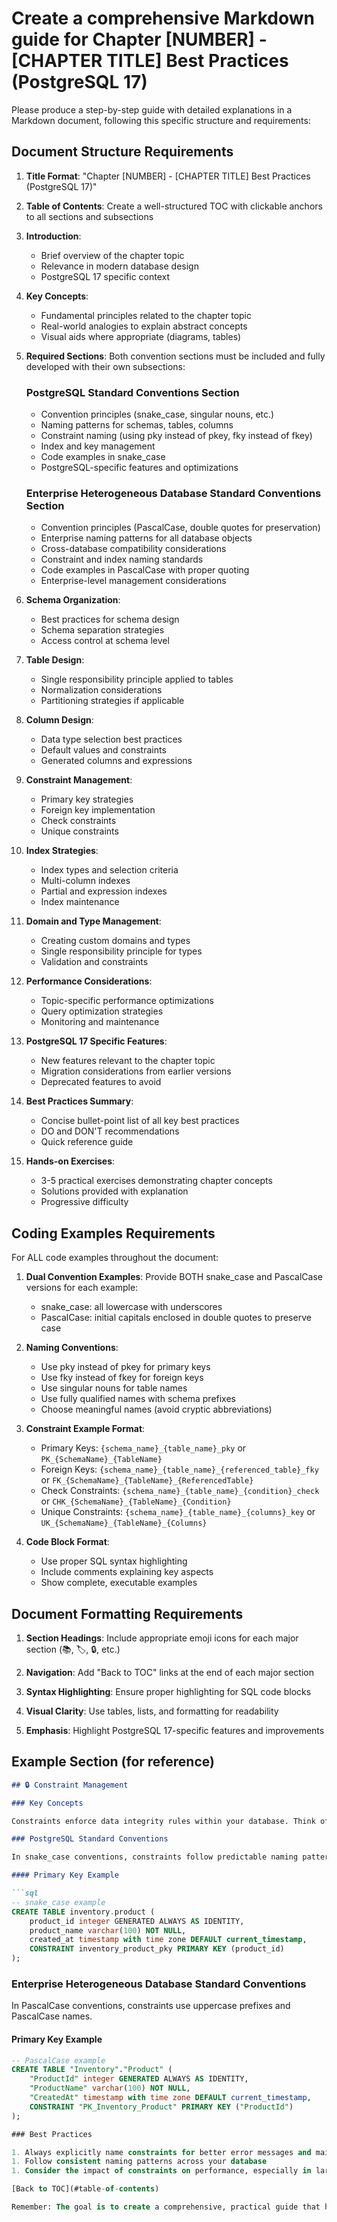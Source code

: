 # Create a comprehensive Markdown guide for Chapter [NUMBER] - [CHAPTER TITLE] Best Practices (PostgreSQL 17)

Please produce a step-by-step guide with detailed explanations in a Markdown document, following this specific structure and requirements:

## Document Structure Requirements

1. **Title Format**: "Chapter [NUMBER] - [CHAPTER TITLE] Best Practices (PostgreSQL 17)"

2. **Table of Contents**: Create a well-structured TOC with clickable anchors to all sections and subsections

3. **Introduction**: 
   - Brief overview of the chapter topic
   - Relevance in modern database design
   - PostgreSQL 17 specific context

4. **Key Concepts**:
   - Fundamental principles related to the chapter topic
   - Real-world analogies to explain abstract concepts
   - Visual aids where appropriate (diagrams, tables)

5. **Required Sections**:
   Both convention sections must be included and fully developed with their own subsections:

   ### PostgreSQL Standard Conventions Section

   - Convention principles (snake_case, singular nouns, etc.)
   - Naming patterns for schemas, tables, columns
   - Constraint naming (using pky instead of pkey, fky instead of fkey)
   - Index and key management 
   - Code examples in snake_case
   - PostgreSQL-specific features and optimizations

   ### Enterprise Heterogeneous Database Standard Conventions Section

   - Convention principles (PascalCase, double quotes for preservation)
   - Enterprise naming patterns for all database objects
   - Cross-database compatibility considerations
   - Constraint and index naming standards
   - Code examples in PascalCase with proper quoting
   - Enterprise-level management considerations

6. **Schema Organization**:
   - Best practices for schema design
   - Schema separation strategies
   - Access control at schema level

7. **Table Design**:
   - Single responsibility principle applied to tables
   - Normalization considerations
   - Partitioning strategies if applicable

8. **Column Design**:
   - Data type selection best practices
   - Default values and constraints
   - Generated columns and expressions

9. **Constraint Management**:
   - Primary key strategies
   - Foreign key implementation
   - Check constraints 
   - Unique constraints

10. **Index Strategies**:
    - Index types and selection criteria
    - Multi-column indexes
    - Partial and expression indexes
    - Index maintenance

11. **Domain and Type Management**:
    - Creating custom domains and types
    - Single responsibility principle for types
    - Validation and constraints

12. **Performance Considerations**:
    - Topic-specific performance optimizations
    - Query optimization strategies
    - Monitoring and maintenance

13. **PostgreSQL 17 Specific Features**:
    - New features relevant to the chapter topic
    - Migration considerations from earlier versions
    - Deprecated features to avoid

14. **Best Practices Summary**:
    - Concise bullet-point list of all key best practices
    - DO and DON'T recommendations
    - Quick reference guide

15. **Hands-on Exercises**:
    - 3-5 practical exercises demonstrating chapter concepts
    - Solutions provided with explanation
    - Progressive difficulty

## Coding Examples Requirements

For ALL code examples throughout the document:

1. **Dual Convention Examples**: Provide BOTH snake_case and PascalCase versions for each example:
   - snake_case: all lowercase with underscores
   - PascalCase: initial capitals enclosed in double quotes to preserve case

2. **Naming Conventions**:
   - Use pky instead of pkey for primary keys
   - Use fky instead of fkey for foreign keys
   - Use singular nouns for table names
   - Use fully qualified names with schema prefixes
   - Choose meaningful names (avoid cryptic abbreviations)

3. **Constraint Example Format**:
   - Primary Keys: `{schema_name}_{table_name}_pky` or `PK_{SchemaName}_{TableName}`
   - Foreign Keys: `{schema_name}_{table_name}_{referenced_table}_fky` or `FK_{SchemaName}_{TableName}_{ReferencedTable}`
   - Check Constraints: `{schema_name}_{table_name}_{condition}_check` or `CHK_{SchemaName}_{TableName}_{Condition}`
   - Unique Constraints: `{schema_name}_{table_name}_{columns}_key` or `UK_{SchemaName}_{TableName}_{Columns}`

4. **Code Block Format**:
   - Use proper SQL syntax highlighting
   - Include comments explaining key aspects
   - Show complete, executable examples

## Document Formatting Requirements

1. **Section Headings**: Include appropriate emoji icons for each major section (📚, 🏷️, 🔒, etc.)

2. **Navigation**: Add "Back to TOC" links at the end of each major section

3. **Syntax Highlighting**: Ensure proper highlighting for SQL code blocks

4. **Visual Clarity**: Use tables, lists, and formatting for readability

5. **Emphasis**: Highlight PostgreSQL 17-specific features and improvements

## Example Section (for reference)

```markdown
## 🔒 Constraint Management

### Key Concepts

Constraints enforce data integrity rules within your database. Think of them as guardrails that prevent invalid data from being stored.

### PostgreSQL Standard Conventions

In snake_case conventions, constraints follow predictable naming patterns to enhance maintainability.

#### Primary Key Example

```sql
-- snake_case example
CREATE TABLE inventory.product (
    product_id integer GENERATED ALWAYS AS IDENTITY,
    product_name varchar(100) NOT NULL,
    created_at timestamp with time zone DEFAULT current_timestamp,
    CONSTRAINT inventory_product_pky PRIMARY KEY (product_id)
);
```

### Enterprise Heterogeneous Database Standard Conventions

In PascalCase conventions, constraints use uppercase prefixes and PascalCase names.

#### Primary Key Example

```sql
-- PascalCase example
CREATE TABLE "Inventory"."Product" (
    "ProductId" integer GENERATED ALWAYS AS IDENTITY,
    "ProductName" varchar(100) NOT NULL,
    "CreatedAt" timestamp with time zone DEFAULT current_timestamp,
    CONSTRAINT "PK_Inventory_Product" PRIMARY KEY ("ProductId")
);

### Best Practices

1. Always explicitly name constraints for better error messages and maintenance
1. Follow consistent naming patterns across your database
1. Consider the impact of constraints on performance, especially in large tables

[Back to TOC](#table-of-contents)

Remember: The goal is to create a comprehensive, practical guide that helps users implement best practices in PostgreSQL 17 while understanding both traditional PostgreSQL conventions and enterprise heterogeneous database conventions.
